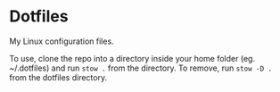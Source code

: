 # Dotfiles
My Linux configuration files.

To use, clone the repo into a directory inside your home folder (eg. ~/.dotfiles) and run `stow .` from the directory.
To remove, run `stow -D .` from the dotfiles directory.
